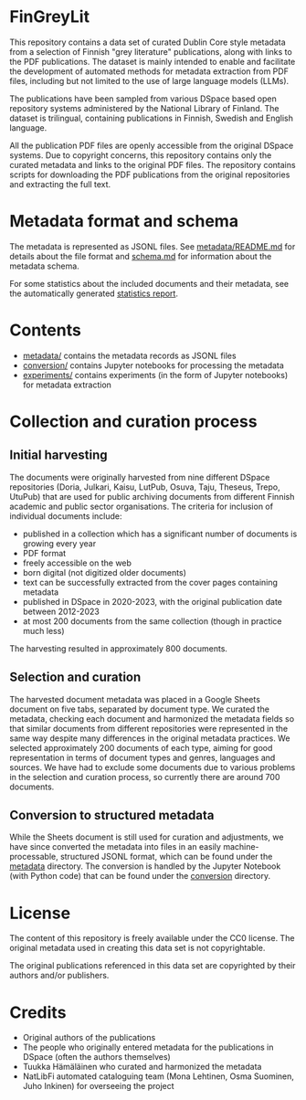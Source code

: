 # FinGreyLit

This repository contains a data set of curated Dublin Core style metadata from a selection of Finnish "grey literature" publications, along with links to the PDF publications. The dataset is mainly intended to enable and facilitate the development of automated methods for metadata extraction from PDF files, including but not limited to the use of large language models (LLMs).

The publications have been sampled from various DSpace based open repository systems administered by the National Library of Finland. The dataset is trilingual, containing publications in Finnish, Swedish and English language.

All the publication PDF files are openly accessible from the original DSpace systems. Due to copyright concerns, this repository contains only the curated metadata and links to the original PDF files. The repository contains scripts for downloading the PDF publications from the original repositories and extracting the full text.

# Metadata format and schema

The metadata is represented as JSONL files. See [metadata/README.md](metadata/README.md) for details about the file format and [schema.md](schema.md) for information about the metadata schema.

For some statistics about the included documents and their metadata, see the automatically generated [statistics report](statistics.md).

# Contents

* [metadata/](metadata/) contains the metadata records as JSONL files
* [conversion/](conversion/) contains Jupyter notebooks for processing the metadata
* [experiments/](experiments/) contains experiments (in the form of Jupyter notebooks) for metadata extraction

# Collection and curation process

## Initial harvesting

The documents were originally harvested from nine different DSpace repositories (Doria, Julkari, Kaisu, LutPub, Osuva, Taju, Theseus, Trepo, UtuPub) that are used for public archiving documents from different Finnish academic and public sector organisations. The criteria for inclusion of individual documents include:

* published in a collection which has a significant number of documents is growing every year
* PDF format
* freely accessible on the web
* born digital (not digitized older documents)
* text can be successfully extracted from the cover pages containing metadata
* published in DSpace in 2020-2023, with the original publication date between 2012-2023
* at most 200 documents from the same collection (though in practice much less)

The harvesting resulted in approximately 800 documents.

## Selection and curation

The harvested document metadata was placed in a Google Sheets document on five tabs, separated by document type.  We curated the metadata, checking each document and harmonized the metadata fields so that similar documents from different repositories were represented in the same way despite many differences in the original metadata practices.  We selected approximately 200 documents of each type, aiming for good representation in terms of document types and genres, languages and sources.  We have had to exclude some documents due to various problems in the selection and curation process, so currently there are around 700 documents.

## Conversion to structured metadata

While the Sheets document is still used for curation and adjustments, we have since converted the metadata into files in an easily machine-processable, structured JSONL format, which can be found under the [metadata](metadata) directory. The conversion is handled by the Jupyter Notebook (with Python code) that can be found under the [conversion](conversion) directory.

# License

The content of this repository is freely available under the CC0 license. The original metadata used in creating this data set is not copyrightable.

The original publications referenced in this data set are copyrighted by their authors and/or publishers.

# Credits

* Original authors of the publications
* The people who originally entered metadata for the publications in DSpace (often the authors themselves)
* Tuukka Hämäläinen who curated and harmonized the metadata
* NatLibFi automated cataloguing team (Mona Lehtinen, Osma Suominen, Juho Inkinen) for overseeing the project
